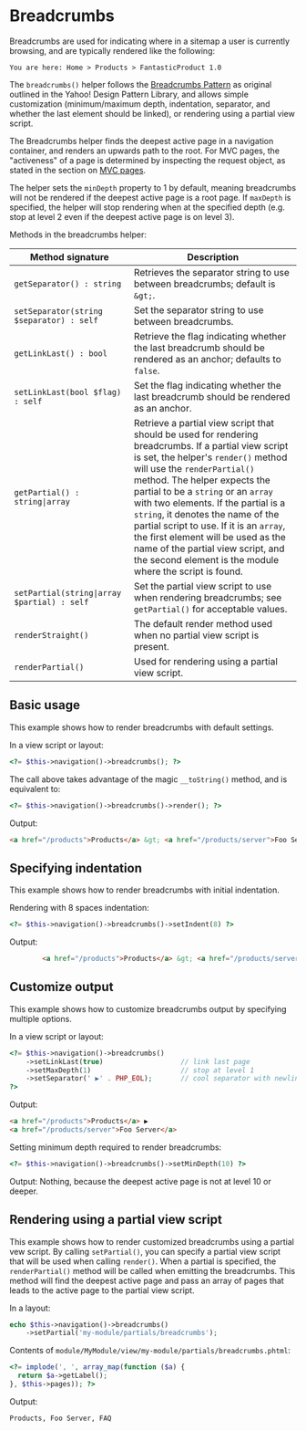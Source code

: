 # Breadcrumbs

Breadcrumbs are used for indicating where in a sitemap a user is currently browsing, and are
typically rendered like the following:

```text
You are here: Home > Products > FantasticProduct 1.0
```

The `breadcrumbs()` helper follows the [Breadcrumbs Pattern](https://en.wikipedia.org/wiki/Breadcrumb_navigation)
as original outlined in the Yahoo! Design Pattern Library, and allows simple
customization (minimum/maximum depth, indentation, separator, and whether the
last element should be linked), or rendering using a partial view script.

The Breadcrumbs helper finds the deepest active page in a navigation container,
and renders an upwards path to the root. For MVC pages, the "activeness" of a
page is determined by inspecting the request object, as stated in the section on
[MVC pages](../pages.md#mvc-pages).

The helper sets the `minDepth` property to 1 by default, meaning breadcrumbs
will not be rendered if the deepest active page is a root page. If `maxDepth` is
specified, the helper will stop rendering when at the specified depth (e.g. stop
at level 2 even if the deepest active page is on level 3).

Methods in the breadcrumbs helper:

Method signature                            | Description
------------------------------------------- | -----------
`getSeparator() : string`                   | Retrieves the separator string to use between breadcrumbs; default is ` &gt; `.
`setSeparator(string $separator) : self`    | Set the separator string to use between breadcrumbs.
`getLinkLast() : bool`                      | Retrieve the flag indicating whether the last breadcrumb should be rendered as an anchor; defaults to `false`.
`setLinkLast(bool $flag) : self`            | Set the flag indicating whether the last breadcrumb should be rendered as an anchor.
`getPartial() : string\|array`              | Retrieve a partial view script that should be used for rendering breadcrumbs. If a partial view script is set, the helper's `render()` method will use the `renderPartial()` method. The helper expects the partial to be a `string` or an `array` with two elements. If the partial is a `string`, it denotes the name of the partial script to use. If it is an `array`, the first element will be used as the name of the partial view script, and the second element is the module where the script is found.
`setPartial(string\|array $partial) : self` | Set the partial view script to use when rendering breadcrumbs; see `getPartial()` for acceptable values.
`renderStraight()`                          | The default render method used when no partial view script is present.
`renderPartial()`                           | Used for rendering using a partial view script.

## Basic usage

This example shows how to render breadcrumbs with default settings.

In a view script or layout:

```php
<?= $this->navigation()->breadcrumbs(); ?>
```

The call above takes advantage of the magic `__toString()` method, and is
equivalent to:

```php
<?= $this->navigation()->breadcrumbs()->render(); ?>
```

Output:

```html
<a href="/products">Products</a> &gt; <a href="/products/server">Foo Server</a> &gt; FAQ
```

## Specifying indentation

This example shows how to render breadcrumbs with initial indentation.

Rendering with 8 spaces indentation:

```php
<?= $this->navigation()->breadcrumbs()->setIndent(8) ?>
```

Output:

```html
        <a href="/products">Products</a> &gt; <a href="/products/server">Foo Server</a> &gt; FAQ
```

## Customize output

This example shows how to customize breadcrumbs output by specifying multiple options.

In a view script or layout:

```php
<?= $this->navigation()->breadcrumbs()
    ->setLinkLast(true)                   // link last page
    ->setMaxDepth(1)                      // stop at level 1
    ->setSeparator(' ▶' . PHP_EOL);       // cool separator with newline
?>
```

Output:

```html
<a href="/products">Products</a> ▶
<a href="/products/server">Foo Server</a>
```

Setting minimum depth required to render breadcrumbs:

```php
<?= $this->navigation()->breadcrumbs()->setMinDepth(10) ?>
```

Output: Nothing, because the deepest active page is not at level 10 or deeper.

## Rendering using a partial view script

This example shows how to render customized breadcrumbs using a partial vew
script. By calling `setPartial()`, you can specify a partial view script that
will be used when calling `render()`.  When a partial is specified, the
`renderPartial()` method will be called when emitting the breadcrumbs. This
method will find the deepest active page and pass an array of pages that leads
to the active page to the partial view script.

In a layout:

```php
echo $this->navigation()->breadcrumbs()
    ->setPartial('my-module/partials/breadcrumbs');
```

Contents of `module/MyModule/view/my-module/partials/breadcrumbs.phtml`:

```php
<?= implode(', ', array_map(function ($a) {
  return $a->getLabel();
}, $this->pages)); ?>
```

Output:

```html
Products, Foo Server, FAQ
```
